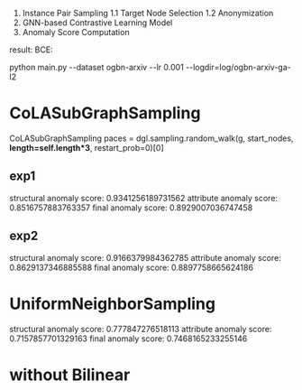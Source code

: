 1. Instance Pair Sampling
1.1 Target Node Selection
1.2 Anonymization
2. GNN-based Contrastive Learning Model
3. Anomaly Score Computation

result:
BCE: 

python main.py --dataset ogbn-arxiv --lr 0.001 --logdir=log/ogbn-arxiv-ga-l2




#  CoLASubGraphSampling
CoLASubGraphSampling 
paces = dgl.sampling.random_walk(g, start_nodes, **length=self.length*3**, restart_prob=0)[0]

## exp1
structural anomaly score: 0.9341256189731562
attribute anomaly score: 0.8516757883763357
final anomaly score: 0.8929007036747458
## exp2
structural anomaly score: 0.9166379984362785
attribute anomaly score: 0.8629137346885588
final anomaly score: 0.8897758665624186

# UniformNeighborSampling
structural anomaly score: 0.777847276518113
attribute anomaly score: 0.7157857701329163
final anomaly score: 0.7468165233255146

# without Bilinear


